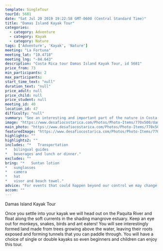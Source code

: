 ```yaml
---
template: SingleTour
tourId: 5681
date: "Sat Jul 20 2019 19:22:58 GMT-0600 (Central Standard Time)"
title: "Damas Island Kayak Tour"
categories: 
  - category: Adventure
  - category: Kayak
  - category: Nature
tags: ['Adventure', 'Kayak', 'Nature']
meeting: "La Fortuna"
meeting_lat: "10.4718"
meeting_lng: "-84.643"
description: "Costa Rica tour Damas Island Kayak Tour, id 5681"
price_from: 73
min_participants: 2
max_participants: 
start_time_text: "null"
duration_text: "null"
price_adult: null
price_child: null
price_student: null
meeting_id: 40
location_id: 47
difficulty: "null"
summary: "See an interesting and important part of the nature in Costa Rica - a Mangrove estuary. Once you settle into your kayak we will head out on the Paquita River and float along the soft currents in the shading mangrove estuary. Keep an eye out for monkeys, snakes, birds and ant eaters!"
image: "https://www.desafiocostarica.com/Photos/Photo-Items/770x500/damas-island-kayak-tour-1415654694.jpg"
main_photo: "https://www.desafiocostarica.com/Photos/Photo-Items/770x500/damas-island-kayak-tour-1415654694.jpg"
featuredImage: "https://www.desafiocostarica.com/Photos/Photo-Items/770x500/damas-island-kayak-tour-1415654694.jpg"
highlights: ""
highlights2: ""
includes: "*   Transportation
*   bilingual guides
*   beverages and lunch or dinner."
excludes: ""
bring: "*   Suntan lotion
*   sunglasses
*   camera
*   hat
*   visor and beach towel."
advice: "For events that could happen beyond our control we may change to a more-suitable tour with an equal or similar adventure-appeal or offer other tour options so you don't miss out on a fun day in Costa Rica. We reserve the right to cancel a trip due to unfavorable conditions & will only run a tour according to our policies. Full refund is given if (on rare occasion) no tour is run."
accom: ""
---
```

Damas Island Kayak Tour

Once you settle into your kayak we will head out on the Paquita River and float along the soft currents in the shading mangrove estuary. Keep an eye out for monkeys, snakes, birds and ant eaters! You will see interestingly formed land made from trees growing above the water, leaving their roots exposed and forming tunnels that you can paddle through. You will have a choice of single or double kayaks so even beginners and children can enjoy this tour.